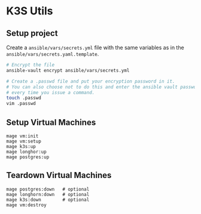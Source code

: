# K3S Utils

## Setup project

Create a `ansible/vars/secrets.yml` file with the same variables as in the `ansible/vars/secrets.yaml.template`.

```bash
# Encrypt the file
ansible-vault encrypt ansible/vars/secrets.yml

# Create a .passwd file and put your encryption password in it.
# You can also choose not to do this and enter the ansible vault password
# every time you issue a command.
touch .passwd
vim .passwd
```

## Setup Virtual Machines

```
mage vm:init
mage vm:setup
mage k3s:up
mage longhor:up
mage postgres:up
```

## Teardown Virtual Machines

```
mage postgres:down   # optional
mage longhorn:down   # optional
mage k3s:down        # optional
mage vm:destroy
```
